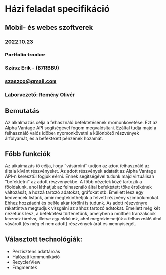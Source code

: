 # Házi feladat specifikáció

## Mobil- és webes szoftverek
### 2022.10.23
### Portfolio tracker
### Szász Erik - (B7RBBU)
### szaszco@gmail.com
### Laborvezető: Remény Olivér

## Bemutatás

Az alkalmazás célja a felhasználó befektetésének  nyomonkövetése.
Ezt az Alpha Vantage API segítségével fogom megvalósítani. Ezáltal tudja majd a felhasználó valós időben nyomonkövetni a különböző
részvények árfolyamát, és a befektetett pénzének hozamát.

## Főbb funkciók

Az alkalmazás fő célja, hogy "vásárolni" tudjon az adott felhasználó az általa kívánt részvényeket.
Az adott részvények adatatit az Alpha Vantage API-n keresztül fogjuk elérni. Ennek segítségével tudunk majd virtuálisan "befektetni" az adott részvényekbe.
A föbb nézetek közé tartozik a főoldalunk, ahol láthatjuk az felhasználó által befektetett tőke értékének változását, a hozzá tartozó adatokat, gráfokat stb.
Emellett lesz egy kedvencek listánk, amin megtekinthetjük a felvett részvény szimbólumokat. Ehhez hozzáadni és belőle akár törölni is tudunk. Az adott részvényre rákattintva
megtudjuk vizsgálni az ahhoz tartozó adatokat.
Emellett még két nézetünk lesz, a befektetési történetünk, amelyben a múltbéli tranzakciók lesznek tárolva, illetve egy oldalunk, ahol megtekinthetjük a felhasználó által
vásárolt (és még el nem adott) részvények árát és mennyiségét.

## Választott technológiák:

- Perzisztens adattárolás
- Hálózati kommunikáció
- RecyclerView
- Fragmentek